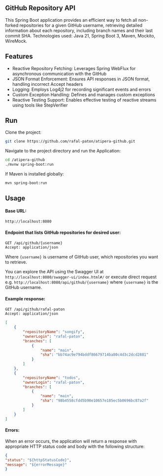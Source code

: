 ## GitHub Repository API

This Spring Boot application provides an efficient way to fetch all non-forked repositories for a given GitHub username, retrieving detailed information about each repository, including branch names and their last commit SHA.
Technologies used: Java 21, Spring Boot 3, Maven, Mockito, WireMock.

## Features
- Reactive Repository Fetching: Leverages Spring WebFlux for asynchronous communication with the GitHub
- JSON Format Enforcement: Ensures API responses in JSON format, handling incorrect Accept headers
- Logging: Employs Log4j2 for recording significant events and errors
- Custom Exception Handling: Defines and manages custom exceptions
- Reactive Testing Support: Enables effective testing of reactive streams using tools like StepVerifier

## Run
Clone the project:
```bash
git clone https://github.com/rafal-paton/atipera-github.git
```

Navigate to the project directory and run the Application:
```bash
cd /atipera-github
./mvnw spring-boot:run
```

If Maven is installed globally:
```bash
mvn spring-boot:run
```

## Usage

#### Base URL:

```bash
http://localhost:8080
```

#### Endpoint that lists GitHub repositories for desired user:

```bash
GET /api/github/{username}
Accept: application/json
```
Where `{username}` is username of GitHub user, which repositories you want to retrieve.

You can explore the API using the Swagger UI at `http://localhost:8080/swagger-ui/index.html#/` or execute direct request e.g. `http://localhost:8080/api/github/{username}` where `{username}` is the GitHub username.

#### Example response:
```bash
GET /api/github/rafal-paton
Accept: application/json
```
```json
[
    {
        "repositoryName": "songify",
        "ownerLogin": "rafal-paton",
        "branches": [
            {
                "name": "main",
                "sha": "bb74ac9e794bddf86679714ba80c4d3c2dcd2881"
            }
        ]
    },
    {
        "repositoryName": "todos",
        "ownerLogin": "rafal-paton",
        "branches": [
            {
                "name": "main",
                "sha": "98b4558cfdd5b90e10657e185ec5b0696bc87a2f"
            }
        ]
    }
]
```

#### Errors:
When an error occurs, the application will return a response with appropriate HTTP status code and body with the following structure:
```json
{
"status": "${httpStatusCode}",
"message": "${errorMessage}"
}
```
